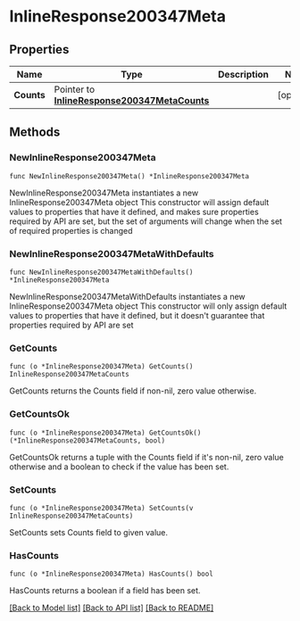 # InlineResponse200347Meta

## Properties

Name | Type | Description | Notes
------------ | ------------- | ------------- | -------------
**Counts** | Pointer to [**InlineResponse200347MetaCounts**](InlineResponse200347MetaCounts.md) |  | [optional] 

## Methods

### NewInlineResponse200347Meta

`func NewInlineResponse200347Meta() *InlineResponse200347Meta`

NewInlineResponse200347Meta instantiates a new InlineResponse200347Meta object
This constructor will assign default values to properties that have it defined,
and makes sure properties required by API are set, but the set of arguments
will change when the set of required properties is changed

### NewInlineResponse200347MetaWithDefaults

`func NewInlineResponse200347MetaWithDefaults() *InlineResponse200347Meta`

NewInlineResponse200347MetaWithDefaults instantiates a new InlineResponse200347Meta object
This constructor will only assign default values to properties that have it defined,
but it doesn't guarantee that properties required by API are set

### GetCounts

`func (o *InlineResponse200347Meta) GetCounts() InlineResponse200347MetaCounts`

GetCounts returns the Counts field if non-nil, zero value otherwise.

### GetCountsOk

`func (o *InlineResponse200347Meta) GetCountsOk() (*InlineResponse200347MetaCounts, bool)`

GetCountsOk returns a tuple with the Counts field if it's non-nil, zero value otherwise
and a boolean to check if the value has been set.

### SetCounts

`func (o *InlineResponse200347Meta) SetCounts(v InlineResponse200347MetaCounts)`

SetCounts sets Counts field to given value.

### HasCounts

`func (o *InlineResponse200347Meta) HasCounts() bool`

HasCounts returns a boolean if a field has been set.


[[Back to Model list]](../README.md#documentation-for-models) [[Back to API list]](../README.md#documentation-for-api-endpoints) [[Back to README]](../README.md)


